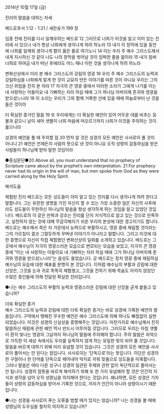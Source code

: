 2014년 10월 17일 (금)

진리의 말씀을 대하는 자세



베드로후서 1:12 - 1:21 / 새찬송가 199 장


임종 전에 진리를 다시 일깨우려는 베드로
12 그러므로 너희가 이것을 알고 이미 있는 진리에 서 있으나 내가 항상 너희에게 생각나게 하려 하노라 13 내가 이 장막에 있을 동안에 너희를 일깨워 생각나게 함이 옳은 줄로 여기노니 14 이는 우리 주 예수 그리스도께서 내게 지시하신 것 같이 나도 나의 장막을 벗어날 것이 임박한 줄을 앎이라 15 내가 힘써 너희로 하여금 내가 떠난 후에라도 어느 때나 이런 것을 생각나게 하려 하노라

변화산상에서 미리 본 예수 그리스도의 강림의 영광
16 우리 주 예수 그리스도의 능력과 강림하심을 너희에게 알게 한 것이 교묘히 만든 이야기를 따른 것이 아니요 우리는 그의 크신 위엄을 친히 본 자라 17 지극히 큰 영광 중에서 이러한 소리가 그에게 나기를 이는 내 사랑하는 아들이요 내 기뻐하는 자라 하실 때에 그가 하나님 아버지께 존귀와 영광을 받으셨느니라 18 이 소리는 우리가 그와 함께 거룩한 산에 있을 때에 하늘로부터 난 것을 들은 것이라

더 확실한 증거인 말씀
19 또 우리에게는 더 확실한 예언이 있어 어두운 데를 비추는 등불과 같으니 날이 새어 샛별이 너희 마음에 떠오르기까지 너희가 이것을 주의하는 것이 옳으니라

성경의 예언을 풀 때 주의할 점
20 먼저 알 것은 성경의 모든 예언은 사사로이 풀 것이 아니니 21 예언은 언제든지 사람의 뜻으로 낸 것이 아니요 오직 성령의 감동하심을 받은 사람들이 하나님께 받아 말한 것임이라


●중심문단●20 Above all, you must understand that no prophecy of Scripture came about by the prophet’s own interpretation. 21 For prophecy never had its origin in the will of man, but men spoke from God as they were carried along by the Holy Spirit.

해석도움





체험된 진리
베드로는 모든 성도들이 이미 알고 있는 진리를 다시 생각나게 하려 한다고 말합니다. 그는 유한한 생명을 가진 자신이 할 수 있는 가장 소중한 일은 자신의 사후에라도 성도들이 무한하신 하나님의 말씀을 항상 생각하게 하는 것임을 알고 있었던 것입니다. 베드로의 이 같은 반복과 강조는 진리를 단지 지식적으로 알고 있는 것으로 만족하고, 실천하지 않는 것에 대해 무감각해지기 쉬운 우리의 본성에 대한 경고이기도 합니다. 베드로는 예수께서 죽은 자 가운데서 능력으로 부활하시고, 영광 중에 재림할 것이라는 그의 가르침이 결코 그럴듯하게 꾸며낸 이야기가 아니라고 말합니다. 그리고 이것에 대한 증명으로 자신이 직접 체험했던 변화산상의 일화를 소개하고 있습니다. 베드로는 그곳에서 예수님이 지극히 영광스러운 모습으로 변모되는 모습을 보았고, 지극히 큰 영광 중에 “이는 내 사랑하는 아들이요 내 기뻐하는 자라 하실 때에 그가 하나님 아버지께 존귀와 영광을 받으셨느니라”는 음성도 들었습니다. 곧 베드로는 장차 영광 중에 재림하실 예수님의 모습에 대한 예표를 분명히 본 것입니다. 이처럼 예수님의 부활과 강림에 대한 신앙은, 그것을 눈과 귀로 똑똑히 체험했고, 그것을 전하기 위해 목숨도 아끼지 않았던 수많은 증인들에 의해 전달된 확실한 진리입니다. 

●나는 예수 그리스도의 부활의 능력과 영광스러운 강림에 대한 신앙을 굳게 붙들고 있습니까?  

더욱 확실한 증거  
예수 그리스도의 능력과 강림에 대한 더욱 확실한 증거는 바로 성경에 기록된 예언의 말씀입니다. 구약에서 행해진 무수한 예언은 예수 그리스도에 의해 하나도 빠짐없이 실현되었습니다. 이것은 성경의 신실성을 증명해주는 것입니다. 마찬가지로 예수님께서 친히 말씀하신 재림에 관한 예언 역시 반드시 이루어질 것입니다. 그러므로 우리는 아침 샛별이 환히 빛나는 영광의 그날까지 하나님의 말씀에 주의해야 합니다. 주의 말씀은 죄악으로 가득한 이 세상 속에서도 우리를 실족하지 않게 하는 유일한 빛이 되어 줄 것입니다. 말씀을 바르게 대하기 위해 미리 유념할 것이 있습니다. 그것은 성경의 모든 예언을 사사로이 풀어서는 안 된다는 점입니다. 사사로이는 ‘단독으로’라는 뜻입니다. 이단은 성경의 한 구절이나 한 단어를 단독으로 떼어내어 억지로 끼워 맞춤으로 성도들을 미혹합니다. 그러나 말씀은 여타 다른 성구나 성경의 일관된 주제와 관련 없이 독단적으로 풀어서는 안 됩니다. 성경의 참뜻을 바르게 해석하기 위해 또 한 가지 유념해야 할 것은 인간의 지식과 생각을 넘어 오직 성령님을 의지해야 한다는 것입니다. 왜냐하면, 모든 성경은 기자들이 성령의 감동하심을 받아서 기록한 것으로, 저자가 인간이 아니라 성령이시기 때문입니다. 

●나는 성경을 사사로이 푸는 오류를 범할 때가 있지는 않습니까? 나는 성경을 볼 때에 성령님의 도우심을 철저히 의지하고 있습니까?